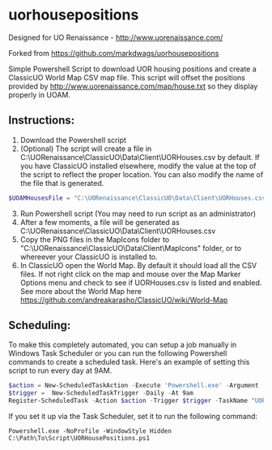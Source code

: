 # uorhousepositions
Designed for UO Renaissance - http://www.uorenaissance.com/

Forked from https://github.com/markdwags/uorhousepositions 

Simple Powershell Script to download UOR housing positions and create a ClassicUO World Map CSV map file.  This script will offset the positions provided by http://www.uorenaissance.com/map/house.txt so they display properly in UOAM.

## Instructions:

1. Download the Powershell script
2. (Optional) The script will create a file in C:\UORenaissance\ClassicUO\Data\Client\UORHouses.csv by default.  If you have ClassicUO installed elsewhere, modify the value at the top of the script to reflect the proper location.  You can also modify the name of the file that is generated. 

```powershell
$UOAMHousesFile = "C:\UORenaissance\ClassicUO\Data\Client\UORHouses.csv"
```

3. Run Powershell script (You may need to run script as an administrator)
4. After a few moments, a file will be generated as C:\UORenaissance\ClassicUO\Data\Client\UORHouses.csv
5. Copy the PNG files in the MapIcons folder to "C:\UORenaissance\ClassicUO\Data\Client\MapIcons" folder, or to whereever your ClassicUO is installed to. 
6. In ClassicUO open the World Map. By default it should load all the CSV files. If not right click on the map and mouse over the Map Marker Options menu and check to see if UORHouses.csv is listed and enabled. See more about the World Map here https://github.com/andreakarasho/ClassicUO/wiki/World-Map

## Scheduling:

To make this completely automated, you can setup a job manually in Windows Task Scheduler or you can run the following Powershell commands to create a scheduled task.  Here's an example of setting this script to run every day at 9AM.

```powershell
$action = New-ScheduledTaskAction -Execute 'Powershell.exe' -Argument '-NoProfile -WindowStyle Hidden C:\Path\To\Script\UORHousePositions.ps1' 
$trigger =  New-ScheduledTaskTrigger -Daily -At 9am 
Register-ScheduledTask -Action $action -Trigger $trigger -TaskName "UOR House Map Update" -Description "Daily update of the UOR house locations for UOAM" -RunLevel Highest
```

If you set it up via the Task Scheduler, set it to run the following command:

```
Powershell.exe -NoProfile -WindowStyle Hidden C:\Path\To\Script\UORHousePositions.ps1
```
